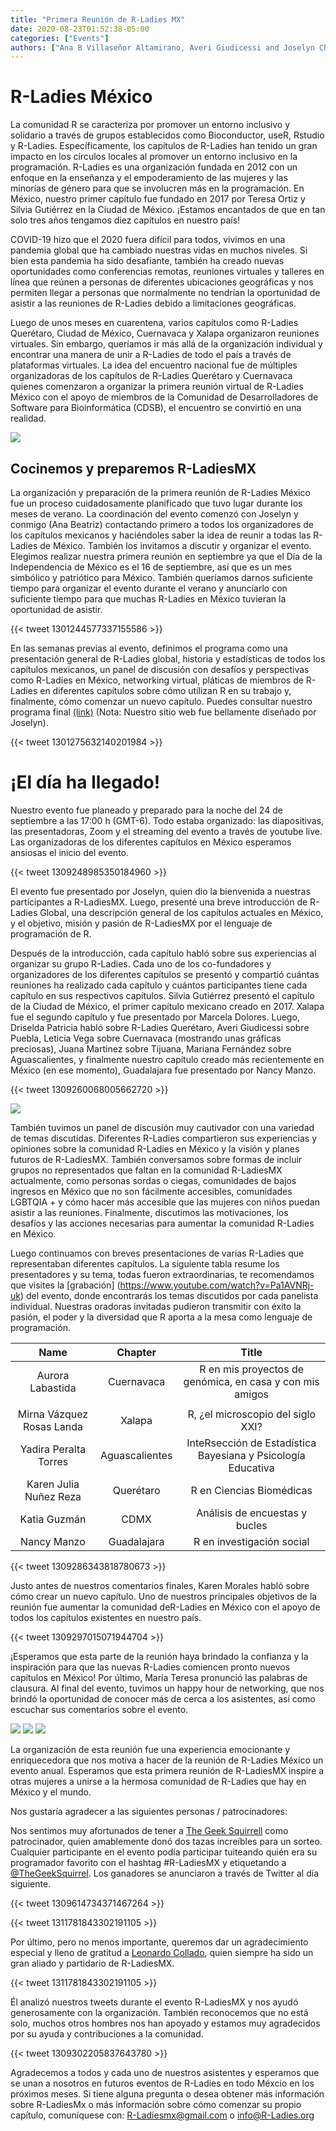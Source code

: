 ```yaml
---
title: "Primera Reunión de R-Ladies MX"
date: 2020-08-23T01:52:38-05:00
categories: ["Events"]
authors: ["Ana B Villaseñor Altamirano, Averi Giudicessi and Joselyn Chávez"]
---
```


# R-Ladies México

La comunidad R se caracteriza por promover un entorno inclusivo y solidario a través de grupos establecidos como Bioconductor, useR, Rstudio y R-Ladies. Específicamente, los capítulos de R-Ladies han tenido un gran impacto en los círculos locales al promover un entorno inclusivo en la programación. R-Ladies es una organización fundada en 2012 con un enfoque en la enseñanza y el empoderamiento de las mujeres y las minorías de género para que se involucren más en la programación. En México, nuestro primer capítulo fue fundado en 2017 por Teresa Ortiz y Silvia Gutiérrez en la Ciudad de México. ¡Estamos encantados de que en tan solo tres años tengamos diez capítulos en nuestro país!

COVID-19 hizo que el 2020 fuera difícil para todos, vivimos en una pandemia global que ha cambiado nuestras vidas en muchos niveles. Si bien esta pandemia ha sido desafiante, también ha creado nuevas oportunidades como conferencias remotas, reuniones virtuales y talleres en línea que reúnen a personas de diferentes ubicaciones geográficas y nos permiten llegar a personas que normalmente no tendrían la oportunidad de asistir a las reuniones de R-Ladies debido a limitaciones geográficas.

Luego de unos meses en cuarentena, varios capítulos como R-Ladies Querétaro, Ciudad de México, Cuernavaca y Xalapa organizaron reuniones virtuales. Sin embargo, queríamos ir más allá de la organización individual y encontrar una manera de unir a R-Ladies de todo el país a través de plataformas virtuales. La idea del encuentro nacional fue de múltiples organizadoras de los capítulos de R-Ladies Querétaro y Cuernavaca quienes comenzaron a organizar la primera reunión virtual de R-Ladies México con el apoyo de miembros de la Comunidad de Desarrolladores de Software para Bioinformática (CDSB), el encuentro se convirtió en una realidad.

[<img src= "https://github.com/RladiesMX/rladiesmxsource/blob/master/assets/images/RMx-allisonhorst.pdf?raw=true" /> ](https://github.com/allisonhorst/stats-illustrations)

## Cocinemos y preparemos R-LadiesMX

La organización y preparación de la primera reunión de R-Ladies México fue un proceso cuidadosamente planificado que tuvo lugar durante los meses de verano. La coordinación del evento comenzó con Joselyn y conmigo (Ana Beatriz) contactando primero a todos los organizadores de los capítulos mexicanos y haciéndoles saber la idea de reunir a todas las R-Ladies de México. También los invitamos a discutir y organizar el evento. Elegimos realizar nuestra primera reunión en septiembre ya que el Día de la Independencia de México es el 16 de septiembre,  así que es un mes simbólico y patriótico para México. También queríamos darnos suficiente tiempo para organizar el evento durante el verano y anunciarlo con suficiente tiempo para que muchas R-Ladies en México tuvieran la oportunidad de asistir.


{{< tweet 1301244577337155586 >}}

En las semanas previas al evento, definimos el programa como una presentación general de R-Ladies global, historia y estadísticas de todos los capítulos mexicanos, un panel de discusión con desafíos y perspectivas como R-Ladies en México, networking virtual, pláticas de miembros de R-Ladies en diferentes capítulos sobre cómo utilizan R en su trabajo y, finalmente, cómo comenzar un nuevo capítulo. Puedes consultar nuestro programa final  [(link)](https://rladiesmx.netlify.app/en/talk/2020-08-23-meeting2020/) (Nota: Nuestro sitio web fue bellamente diseñado por Joselyn). 

{{< tweet 1301275632140201984 >}}


# ¡El día ha llegado!

Nuestro evento fue planeado y preparado para la noche del 24 de septiembre a las 17:00 h (GMT-6). Todo estaba organizado: las diapositivas, las presentadoras, Zoom y el streaming del evento a través de youtube live. Las organizadoras de los diferentes capítulos en México esperamos ansiosas el inicio del evento.

{{< tweet 1309248985350184960 >}}

El evento fue presentado por Joselyn, quien dio la bienvenida a nuestras participantes a R-LadiesMX. Luego, presenté una breve introducción de R-Ladies Global, una descripción general de los capítulos actuales en México, y el objetivo, misión y pasión de R-LadiesMX por el lenguaje de programación de R.

Después de la introducción, cada capítulo habló sobre sus experiencias al organizar su grupo R-Ladies. Cada uno de los co-fundadores y organizadores de los diferentes capítulos se presentó y compartió cuántas reuniones ha realizado cada capítulo y cuántos participantes tiene cada capítulo en sus respectivos capítulos. Silvia Gutiérrez presentó el capítulo de la Ciudad de México, el primer capítulo mexicano creado en 2017. Xalapa fue el segundo capítulo y fue presentado por Marcela Dolores. Luego, Driselda Patricia habló sobre R-Ladies Querétaro, Averi Giudicessi sobre Puebla, Leticia Vega sobre Cuernavaca (mostrando unas gráficas preciosas), Juana Martinez sobre Tijuana, Mariana Fernández sobre Aguascalientes, y finalmente nuestro capítulo creado más recientemente en México (en ese momento), Guadalajara fue presentado por Nancy Manzo.

{{< tweet 1309260068005662720 >}}

<img src= "https://github.com/RladiesMX/rladiesmxsource/blob/master/assets/images/rladiesMXmembers.png?raw=true" />


También tuvimos un panel de discusión muy cautivador con una variedad de temas discutidas. Diferentes R-Ladies compartieron sus experiencias y opiniones sobre la comunidad R-Ladies en México y la visión y planes futuros de R-LadiesMX. También conversamos sobre formas de incluir grupos no representados que faltan en la comunidad R-LadiesMX actualmente, como personas sordas o ciegas, comunidades de bajos ingresos en México que no son fácilmente accesibles, comunidades LGBTQIA + y cómo hacer más accesible que las mujeres con niños puedan asistir a las reuniones. Finalmente, discutimos las motivaciones, los desafíos y las acciones necesarias para aumentar la comunidad R-Ladies en México.

Luego continuamos con breves presentaciones de varias R-Ladies que representaban diferentes capítulos. La siguiente tabla resume los presentadores y su tema, todas fueron extraordinarias, te recomendamos que visites la [grabación] (https://www.youtube.com/watch?v=Pa1AVNRj-uk) del evento, donde encontrarás los temas discutidos por cada panelista individual. Nuestras oradoras invitadas pudieron transmitir con éxito la pasión, el poder y la diversidad que R aporta a la mesa como lenguaje de programación.



|            Name           |     Chapter    |                              Title                             |
|:-------------------------:|:--------------:|:--------------------------------------------------------------:|
|     Aurora Labastida      |   Cuernavaca   |     R en mis proyectos de genómica, en casa y con mis amigos
     |
| Mirna Vázquez Rosas Landa |     Xalapa     |             R, ¿el microscopio del siglo XXI?             |
|   Yadira Peralta Torres   | Aguascalientes | InteRsección de Estadística Bayesiana y Psicología Educativa |
|   Karen Julia Nuñez Reza  |    Querétaro   |                    R en Ciencias Biomédicas                   |
|        Katia Guzmán       |      CDMX      |                    Análisis de encuestas y bucles                   |
|        Nancy Manzo        |   Guadalajara  |                      R en investigación social                      |


{{< tweet 1309286343818780673 >}}


Justo antes de nuestros comentarios finales, Karen Morales habló sobre cómo crear un nuevo capítulo. Uno de nuestros principales objetivos de la reunión fue aumentar la comunidad  deR-Ladies en México con el apoyo de todos los capítulos existentes en nuestro país. 

{{< tweet 1309297015071944704 >}}

¡Esperamos que esta parte de la reunión haya brindado la confianza y la inspiración para que las nuevas R-Ladies comiencen pronto nuevos capítulos en México! Por último, María Teresa pronunció las palabras de clausura. Al final del evento, tuvimos un happy hour de networking, que nos brindó la oportunidad de conocer más de cerca a los asistentes, así como escuchar sus comentarios sobre el evento.


<img src= "https://github.com/RladiesMX/rladiesmxsource/blob/master/assets/images/rladiesmx2020_1.png?raw=true" />

<img src= "https://github.com/RladiesMX/rladiesmxsource/blob/master/assets/images/rladiesmx2020_2.png?raw=true" />

<img src= "https://github.com/RladiesMX/rladiesmxsource/blob/master/assets/images/rladiesmx2020_3.png?raw=true" />


La organización de esta reunión fue una experiencia emocionante y enriquecedora que nos motiva a hacer de la reunión de R-Ladies México un evento anual. Esperamos que esta primera reunión de R-LadiesMX inspire a otras mujeres a unirse a la hermosa comunidad de R-Ladies que hay en México y el mundo.

Nos gustaría agradecer a las siguientes personas / patrocinadores:

Nos sentimos muy afortunados de tener a [The Geek Squirrell](https://www.thegeeksquirrel.com/) como patrocinador, quien amablemente donó dos tazas increíbles para un sorteo. Cualquier participante en el evento podía participar tuiteando quién era su programador favorito con el hashtag #R-LadiesMX y etiquetando a [@TheGeekSquirrel](https://twitter.com/TheGeekSquirrel). Los ganadores se anunciaron a través de Twitter al día siguiente.


 {{< tweet 1309614734371467264 >}}

 {{< tweet 1311781843302191105 >}}


Por último, pero no menos importante, queremos dar un agradecimiento especial y lleno de gratitud a [Leonardo Collado](http://lcolladotor.github.io), quien siempre ha sido un gran aliado y partidario de R-LadiesMX. 

{{< tweet 1311781843302191105 >}}

Él analizó nuestros tweets durante el evento R-LadiesMX y nos ayudó generosamente con la organización. También reconocemos que no está solo, muchos otros hombres nos han apoyado y estamos muy agradecidos por su ayuda y contribuciones a la comunidad.

{{< tweet 1309302205837643780 >}}

Agradecemos a todos y cada uno de nuestros asistentes y esperamos que se unan a nosotros en futuros eventos de R-Ladies en todo Méxcio en los próximos meses. Si tiene alguna pregunta o desea obtener más información sobre R-LadiesMx o más información sobre cómo comenzar su propio capítulo, comuníquese con: R-Ladiesmx@gmail.com o info@R-Ladies.org


